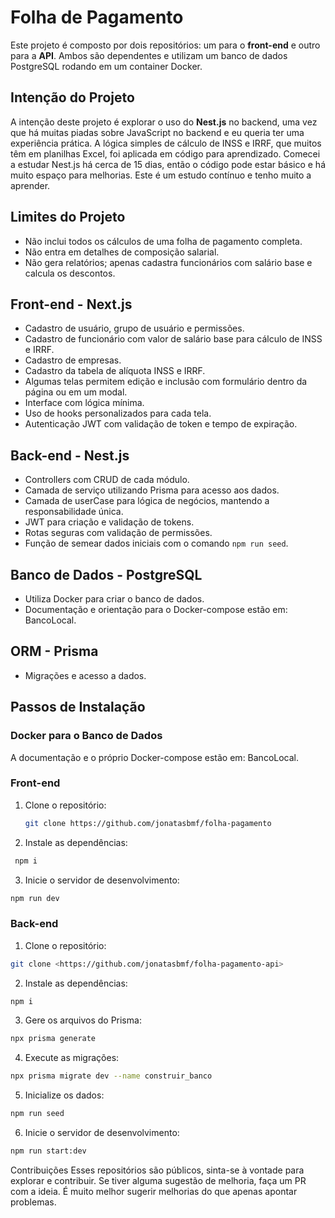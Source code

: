 # Folha de Pagamento

Este projeto é composto por dois repositórios: um para o **front-end** e outro para a **API**. Ambos são dependentes e utilizam um banco de dados PostgreSQL rodando em um container Docker.

## Intenção do Projeto

A intenção deste projeto é explorar o uso do **Nest.js** no backend, uma vez que há muitas piadas sobre JavaScript no backend e eu queria ter uma experiência prática. A lógica simples de cálculo de INSS e IRRF, que muitos têm em planilhas Excel, foi aplicada em código para aprendizado. Comecei a estudar Nest.js há cerca de 15 dias, então o código pode estar básico e há muito espaço para melhorias. Este é um estudo contínuo e tenho muito a aprender.

## Limites do Projeto

- Não inclui todos os cálculos de uma folha de pagamento completa.
- Não entra em detalhes de composição salarial.
- Não gera relatórios; apenas cadastra funcionários com salário base e calcula os descontos.

## Front-end - Next.js

- Cadastro de usuário, grupo de usuário e permissões.
- Cadastro de funcionário com valor de salário base para cálculo de INSS e IRRF.
- Cadastro de empresas.
- Cadastro da tabela de alíquota INSS e IRRF.
- Algumas telas permitem edição e inclusão com formulário dentro da página ou em um modal.
- Interface com lógica mínima.
- Uso de hooks personalizados para cada tela.
- Autenticação JWT com validação de token e tempo de expiração.

## Back-end - Nest.js

- Controllers com CRUD de cada módulo.
- Camada de serviço utilizando Prisma para acesso aos dados.
- Camada de userCase para lógica de negócios, mantendo a responsabilidade única.
- JWT para criação e validação de tokens.
- Rotas seguras com validação de permissões.
- Função de semear dados iniciais com o comando `npm run seed`.

## Banco de Dados - PostgreSQL

- Utiliza Docker para criar o banco de dados.
- Documentação e orientação para o Docker-compose estão em: BancoLocal.

## ORM - Prisma

- Migrações e acesso a dados.

## Passos de Instalação

### Docker para o Banco de Dados

A documentação e o próprio Docker-compose estão em: BancoLocal.

### Front-end

1. Clone o repositório:

   ```bash
   git clone https://github.com/jonatasbmf/folha-pagamento
   ```

2. Instale as dependências:

```bash
 npm i
```

3. Inicie o servidor de desenvolvimento:

```bash
npm run dev
```

### Back-end

1. Clone o repositório:

```bash
git clone <https://github.com/jonatasbmf/folha-pagamento-api>
```

2. Instale as dependências:

```bash
npm i
```

3. Gere os arquivos do Prisma:

```bash
npx prisma generate
```

4. Execute as migrações:

```bash
npx prisma migrate dev --name construir_banco
```

5. Inicialize os dados:

```bash
npm run seed
```

6. Inicie o servidor de desenvolvimento:

```bash
npm run start:dev
```

Contribuições
Esses repositórios são públicos, sinta-se à vontade para explorar e contribuir. Se tiver alguma sugestão de melhoria, faça um PR com a ideia. É muito melhor sugerir melhorias do que apenas apontar problemas.

